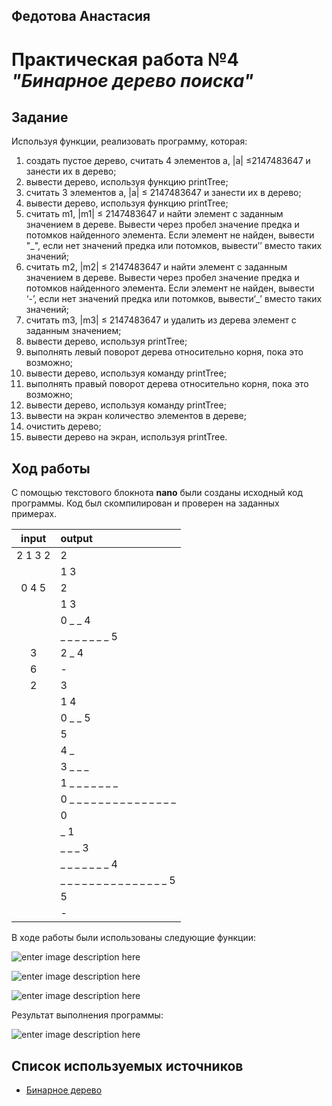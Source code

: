 ## Федотова Анастасия 

# Практическая работа №4 ***"Бинарное дерево поиска"***

## Задание

Используя функции, реализовать программу, которая:
1. создать пустое дерево, считать 4 элементов a, |a| ≤2147483647 и занести их в дерево;
2. вывести дерево, используя функцию printTree;
3. считать 3 элементов a, |a| ≤ 2147483647 и занести их в дерево;
4. вывести дерево, используя функцию printTree;
5. считать m1, |m1| ≤ 2147483647 и найти элемент с заданным значением в дереве. Вывести через пробел значение предка и потомков найденного элемента. Если элемент не найден, вывести "_", если нет значений предка или потомков, вывести’’ вместо таких значений;
6. считать m2, |m2| ≤ 2147483647 и найти элемент с заданным значением в дереве. Вывести через пробел значение предка и потомков найденного элемента. Если элемент не найден, вывести ‘-’, если нет значений предка или потомков, вывести‘_’ вместо таких значений;
7. считать m3, |m3| ≤ 2147483647 и удалить из дерева элемент с заданным значением;
8. вывести дерево, используя printTree;
9. выполнять левый поворот дерева относительно корня, пока это возможно;
10. вывести дерево, используя команду printTree;
11. выполнять правый поворот дерева относительно корня, пока это возможно;
12. вывести дерево, используя команду printTree;
13. вывести на экран количество элементов в дереве;
14. очистить дерево;
15. вывести дерево на экран, используя printTree.

## Ход работы

С помощью текстового блокнота **nano** были созданы исходный код программы. Код был скомпилирован и проверен на заданных примерах.


|  input     | output                         |
|:----------:|:-------------------------------|
| 2 1 3 2    |2                               |
|            |1 3                             |
| 0 4 5      |2                               |
|            |1 3                             |
|            |0 _ _ 4                         |
|            |_ _ _ _ _ _ _ 5                 |
| 3          |2 _ 4                           |
| 6          |-                               |
| 2          |3                               |
|            |1 4                             |
|            |0 _ _ 5                         |
|            |5                               |
|            |4 _                             |
|            |3 _ _ _                         |
|            |1 _ _ _ _ _ _ _                 |
|            |0 _ _ _ _ _ _ _ _ _ _ _ _ _ _ _ |
|            |0                               |
|            |_ 1                             |
|            |_ _ _ 3                         |
|            |_ _ _ _ _ _ _ 4                 |
|            |_ _ _ _ _ _ _ _ _ _ _ _ _ _ _ 5 |
|            |5                               |
|            |-                               |

В ходе работы были использованы следующие функции:


![enter image description here](https://lh3.googleusercontent.com/3iNccdUfom4uucB5vjVzfFJnhOPs5c-Sz1bE-MoFhqCHulI4daoT-XYilcNzALqLBxxjX7UwiM36)

![enter image description here](https://lh3.googleusercontent.com/oXYssMbdxnDYJGVw0c8-lyKR1eGbIcAXqMK4T1i_1n2abJ8_WN-LXeEXGYc2Ix1vfer84II7FWFI)

![enter image description here](https://lh3.googleusercontent.com/HWeZ_e5hepQSYswcQwP4pfOXlx2wSipP_nSYPW1KsHwOlBqb2bJRsy_jfJRW6BftWA0dv4V4eLoP)









Результат выполнения программы:

![enter image description here](https://lh3.googleusercontent.com/bRr-hOtmbCw6XgmXkYAKYiQ-j77rOyuupLSd2p5wskc3x0-0Lt361mPDZpe4VA7eV1hWo9UWGyyQ)


## Список используемых источников
 - [ Бинарное дерево](http://www.cyberforum.ru/c-beginners/thread859845.html)
